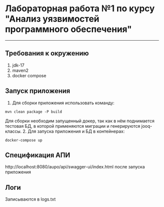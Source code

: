# Лабораторная работа №1 по курсу "Анализ уязвимостей программного обеспечения"
___

## Требования к окружению

1. jdk-17
2. maven2
3. docker compose

## Запуск приложения

1. Для сборки приложения использовать команду:
```
mvn clean package -P build
```
Для сборки необходим запущенный докер, так как в нём поднимается тестовая БД, в которой применяются миграции и генерируются jooq-классы.
2. Для запуска приложения и БД в контейнерах:
```
docker-compose up
```

## Спецификация АПИ
http://localhost:8080/aupo/api/swagger-ui/index.html после запуска приложения

## Логи
Записываются в logs.txt
